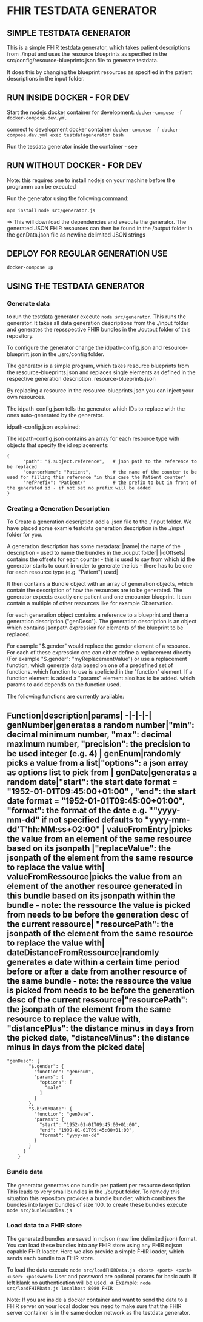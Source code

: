 # FHIR TESTDATA GENERATOR

## SIMPLE TESTDATA GENERATOR

This is a simple FHIR testdata generator, which takes patient descriptions from ./input and uses the resource blueprints as specified in
the src/config/resource-blueprints.json file to generate testdata.

It does this by changing the blueprint resources as specified in the patient descriptions in the input folder.


## RUN INSIDE DOCKER - FOR DEV

Start the nodejs docker container for development: `docker-compose -f docker-compose.dev.yml`

connect to development docker container `docker-compose -f docker-compose.dev.yml exec testdatagenerator bash`

Run the tesdata generator inside the container - see 


## RUN WITHOUT DOCKER - FOR DEV

Note: this requires one to install nodejs on your machine before the programm can be executed

Run the generator using the following command:

`npm install`
`node src/generator.js`

=> This will download the dependencies and execute the generator.
The generated JSON FHIR resources can then be found in the /output folder in the genData.json file as newline delimited JSON strings


## DEPLOY FOR REGULAR GENERATION USE

`docker-compose up`


## USING THE TESTDATA GENERATOR

### Generate data

to run the testdata generator execute `node src/generator`. 
This runs the generator. It takes all data generation descriptions from the ./input folder and generates the repsspective FHIR bundles in the ./output folder of this repository.

To configure the generator change the idpath-config.json and resource-blueprint.json in the ./src/config folder.

The generator is a simple program, which takes resource blueprints from the resource-blueprints.json and replaces single elements as defined in the respective generation description.
resource-blueprints.json

By replacing a resource in the resource-blueprints.json you can inject your own resources.


The idpath-config.json tells the generator which IDs to replace with the ones auto-generated by the generator.

idpath-config.json explained:

The idpath-config.json contains an array for each resource type with objects that specify the id replacements:

```
{
      "path": "$.subject.reference",   # json path to the reference to be replaced
      "counterName": "Patient",        # the name of the counter to be used for filling this reference "in this case the Patient counter"
      "refPrefix": "Patient/"          # the prefix to but in front of the generated id - if not set no prefix will be added
}
```

### Creating a Generation Description

To Create a generation description add a <any-name>.json file to the ./input folder.
We have placed some examle testdata generation description in the ./input folder for you.

A generation description has some metadata:
|name| the name of the description - used to name the bundles in the ./ouput folder|
|idOffsets| contains the offsets for each counter - this is used to say from which id the generator starts to count in order to generate the ids - there has to be one for each resource type (e.g. "Patient") used|

It then contains a Bundle object with an array of generation objects, which contain the description of how the resources are to be generated.
The generator expects exactly one patient and one encounter blueprint.
It can contain a multiple of other resources like for example Observation.

for each generation object contains a reference to a blueprint and then a generation description ("genDesc").
The generation description is an object which contains jsonpath expression for elements of the blueprint to be replaced.

For example "$.gender" would replace the gender element of a resource. 
For each of these expression one can either define a replacement directly (For example "$.gender": "myReplacementValue")
or use a replacement function, which generate data based on one of a predefined set of functions.
which function to use is speficied in the "function" element. If a function element is added a "params" element also has to be added.
which params to add depends on the function used.

The following functions are currently available:

Function|description|params|
-|-|-|-|
genNumber|generatas a random number|"min": decimal minimum number, "max": decimal maximum number, "precision": the precision to be used integer (e.g. 4) |
genEnum|randomly picks a value from a list|"options": a json array as options list to pick from |
genDate|generatas a random date|"start": the start date format = "1952-01-01T09:45:00+01:00" , "end": the start date format = "1952-01-01T09:45:00+01:00", "format": the format of the date e.g. ""yyyy-mm-dd" if not specified defaults to "yyyy-mm-dd'T'hh:MM:ss+02:00" |
valueFromEntry|picks the value from an element of the same resource based on its jsonpath |"replaceValue": the jsonpath of the element from the same resource to replace the value with|
valueFromRessource|picks the value from an element of the another resource generated in this bundle based on its jsonpath within the bundle - note: the ressource the value is picked from needs to be before the generation desc of the current ressource| "resourcePath": the jsonpath of the element from the same resource to replace the value with|
dateDistanceFromRessource|randomly generates a date within a certain time period before or after a date from another resource of the same bundle - note: the ressource the value is picked from needs to be before the generation desc of the current ressource|"resourcePath": the jsonpath of the element from the same resource to replace the value with, "distancePlus": the distance minus in days from the picked date, "distanceMinus": the distance minus in days from the picked date|
---

```
"genDesc": {
        "$.gender": {
          "function": "genEnum",
          "params": {
            "options": [
              "male"
            ]
          }
        },
        "$.birthDate": {
          "function": "genDate",
          "params": {
            "start": "1952-01-01T09:45:00+01:00",
            "end": "1999-01-01T09:45:00+01:00",
            "format": "yyyy-mm-dd"
          }
        }
      }
    }
```


### Bundle data

The generator generates one bundle per patient per resource description. This leads to very small bundles in the ./output folder.
To remedy this situation this repository provides a bundle bundler, which combines the bundles into larger bundles of size 100.
to create these bundles execute `node src/bunleBundles.js`

### Load data to a FHIR store

The generated bundles are saved in ndjson (new line delimited json) format. You can load these bundles into any FHIR store using any FHIR ndjson capable FHIR loader.
Here we also provide a simple FHIR loader, which sends each bundle to a FHIR store.

To load the data execute `node src/loadFHIRData.js <host> <port> <path> <user> <password>`
User and password are optional params for basic auth. If left blank no authentication will be used.
=> Example: `node src/loadFHIRData.js localhost 8080 FHIR`

Note: If you are inside a docker container and want to send the data to a FHIR server on your local docker you need to make sure that the FHIR server container is in the same
docker network as the testdata generator.












